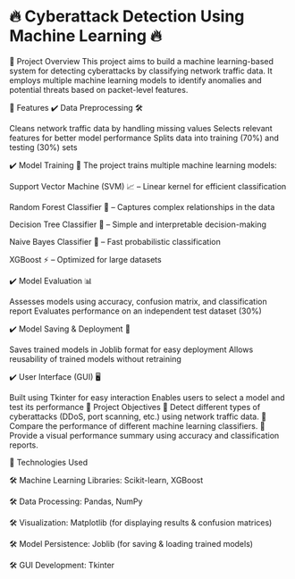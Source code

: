 # 🔥 Cyberattack Detection Using Machine Learning 🔥
🚀 Project Overview
This project aims to build a machine learning-based system for detecting cyberattacks by classifying network traffic data. It employs multiple machine learning models to identify anomalies and potential threats based on packet-level features.

📌 Features
✔️ Data Preprocessing 🛠️

Cleans network traffic data by handling missing values
Selects relevant features for better model performance
Splits data into training (70%) and testing (30%) sets


✔️ Model Training 🤖
The project trains multiple machine learning models:


Support Vector Machine (SVM) 📈 – Linear kernel for efficient classification


Random Forest Classifier 🌳 – Captures complex relationships in the data


Decision Tree Classifier 🌲 – Simple and interpretable decision-making


Naive Bayes Classifier 🎲 – Fast probabilistic classification


XGBoost ⚡ – Optimized for large datasets




✔️ Model Evaluation 📊

Assesses models using accuracy, confusion matrix, and classification report
Evaluates performance on an independent test dataset (30%)


✔️ Model Saving & Deployment 💾

Saves trained models in Joblib format for easy deployment
Allows reusability of trained models without retraining



✔️ User Interface (GUI) 🖥️

Built using Tkinter for easy interaction
Enables users to select a model and test its performance
🎯 Project Objectives
🎯 Detect different types of cyberattacks (DDoS, port scanning, etc.) using network traffic data.
🎯 Compare the performance of different machine learning classifiers.
🎯 Provide a visual performance summary using accuracy and classification reports.




🔧 Technologies Used


🛠️ Machine Learning Libraries: Scikit-learn, XGBoost


🛠️ Data Processing: Pandas, NumPy


🛠️ Visualization: Matplotlib (for displaying results & confusion matrices)


🛠️ Model Persistence: Joblib (for saving & loading trained models)


🛠️ GUI Development: Tkinter

